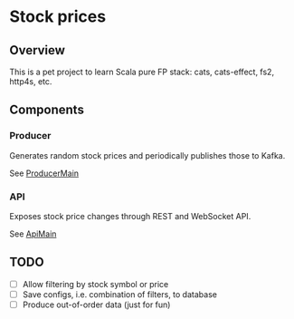 # Stock prices

## Overview

This is a pet project to learn Scala pure FP stack: cats, 
cats-effect, fs2, http4s, etc. 

## Components

### Producer

Generates random stock prices and periodically publishes those to Kafka. 

See [ProducerMain](./src/main/scala/learning/cats/stock/producer/ProducerMain.scala)

### API

Exposes stock price changes through REST and WebSocket API. 

See [ApiMain](./src/main/scala/learning/cats/stock/api/ApiMain.scala)

## TODO

- [ ] Allow filtering by stock symbol or price 
- [ ] Save configs, i.e. combination of filters, to database
- [ ] Produce out-of-order data (just for fun)